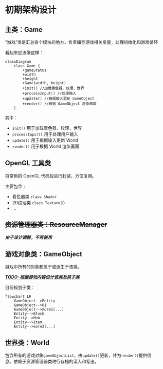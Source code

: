 # 初期架构设计

## 主类：Game

“游戏”类是汇总各个模块的地方，负责储存游戏相关变量，处理初始化和游戏循环

看起来应该像这样：

``` mermaid
classDiagram
    class Game {
        +gameStatus
        +width
        +height
        +Game(width, height)
        +init() //加载着色器、纹理、世界
        +processInput() //处理输入
        +update() //根据输入更新 GameObject
        +render() //根据 GameObject 渲染画面
    }
```

其中：

- `init()` 用于加载着色器、纹理、世界
- `processInput()` 用于处理用户输入
- `update()` 用于根据输入更新 World
- `render()` 用于根据 World 渲染画面

## OpenGL 工具类

将常用的 OpenGL 代码段进行封装，方便复用。

主要包含：

- 着色器类 `class Shader`
- 2D纹理类 `class Texture2D`
- ...

## <del>资源管理器类：ResourceManager</del>
***由于设计调整，不再使用***

## 游戏对象类：GameObject

游戏中所有的对象都属于或派生于该类。

<u>***TODO: 根据游戏内容设计该类及其子类***</u>

目前规划子类：
```mermaid
flowchart LR
    GameObject-->Entity
    GameObject-->UI
    GameObject-->more1[...]
    Entity-->Block
    Entity-->Mob
    Entity-->Item
    Entity-->more2[...]
```
## 世界类：World

包含所有的游戏对象`gameObjectList`，由`update()`更新，并为`render()`提供信息。依赖于资源管理器类进行存档的读入和写出。